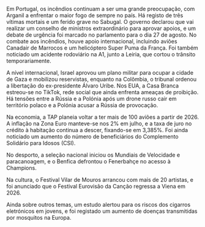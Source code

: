 Em Portugal, os incêndios continuam a ser uma grande preocupação, com Arganil a enfrentar o maior fogo de sempre no país. Há registo de três vítimas mortais e um ferido grave no Sabugal. O governo declarou que vai realizar um conselho de ministros extraordinário para aprovar apoios, e um debate de urgência foi marcado no parlamento para o dia 27 de agosto. No combate aos incêndios, houve apoio internacional, incluindo aviões Canadair de Marrocos e um helicóptero Super Puma da França. Foi também noticiado um acidente rodoviário na A1, junto a Leiria, que cortou o trânsito temporariamente.

A nível internacional, Israel aprovou um plano militar para ocupar a cidade de Gaza e mobilizou reservistas, enquanto na Colômbia, o tribunal ordenou a libertação do ex-presidente Álvaro Uribe. Nos EUA, a Casa Branca estreou-se no TikTok, rede social que ainda enfrenta ameaças de proibição. Há tensões entre a Rússia e a Polónia após um drone russo cair em território polaco e a Polónia acusar a Rússia de provocação.

Na economia, a TAP planeia voltar a ter mais de 100 aviões a partir de 2026. A inflação na Zona Euro manteve-se nos 2% em julho, e a taxa de juro no crédito à habitação continua a descer, fixando-se em 3,385%. Foi ainda noticiado um aumento do número de beneficiários do Complemento Solidário para Idosos (CSI).

No desporto, a seleção nacional iniciou os Mundiais de Velocidade e paracanoagem, e o Benfica defrontou o Fenerbahçe no acesso à Champions.

Na cultura, o Festival Vilar de Mouros arrancou com mais de 20 artistas, e foi anunciado que o Festival Eurovisão da Canção regressa a Viena em 2026.

Ainda sobre outros temas, um estudo alertou para os riscos dos cigarros eletrónicos em jovens, e foi registado um aumento de doenças transmitidas por mosquitos na Europa.